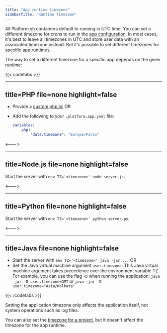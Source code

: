 ```yaml
---
title: "App runtime timezone"
sidebarTitle: "Runtime timezone"
---
```


All Platform.sh containers default to running in UTC time.
You can set a different timezone for crons to run in the [app configuration](./app-reference.md).
In most cases, it's best to leave all timezones in UTC and store user data with an associated timezone instead.
But it's possible to set different timezones for specific app runtimes.

The way to set a different timezone for a specific app depends on the given runtime:

{{< codetabs >}}

---
title=PHP
file=none
highlight=false
---

* Provide a [custom php.ini](/languages/php/ini.md) OR
* Add the following to your `.platform.app.yaml` file:

  ```yaml
  variables:
      php:
          "date.timezone": "Europe/Paris"
  ```

<--->

---
title=Node.js
file=none
highlight=false
---

Start the server with `env TZ='<timezone>' node server.js`.

<--->

---
title=Python
file=none
highlight=false
---

Start the server with `env TZ='<timezone>' python server.py`.

<--->

---
title=Java
file=none
highlight=false
---

* Start the server with `env TZ='<timezone>' java -jar ...` OR
* Set the Java virtual machine argument `user.timezone`.
  This Java virtual machine argument takes precedence over the environment variable TZ.
  For example, you can use the flag `-D` when running the application:
  `java -jar -D user.timezone=GMT` or `java -jar -D user.timezone="Asia/Kolkata"`

{{< /codetabs >}}

Setting the application timezone only affects the application itself, not system operations such as log files.

You can also set the [timezone for a project](../../administration/web/configure-project.md#general), but it doesn't affect the timezone for the app runtime.
